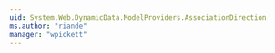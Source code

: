 ```yaml
---
uid: System.Web.DynamicData.ModelProviders.AssociationDirection
ms.author: "riande"
manager: "wpickett"
---
```

